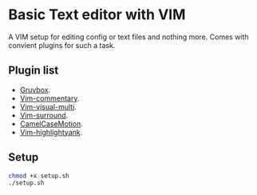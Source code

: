 # Basic Text editor with VIM

A VIM setup for editing config or text files and nothing more. Comes with convient plugins for such a task.

## Plugin list

- [Gruvbox](https://github.com/morhetz/gruvbox).
- [Vim-commentary](https://github.com/tpope/vim-commentary).
- [Vim-visual-multi](https://github.com/mg979/vim-visual-multi).
- [Vim-surround](https://github.com/tpope/vim-surround).
- [CamelCaseMotion](https://github.com/bkad/CamelCaseMotion).
- [Vim-highlightyank](https://github.com/machakann/vim-highlightedyank).

## Setup

```sh
chmod +x setup.sh
./setup.sh
```